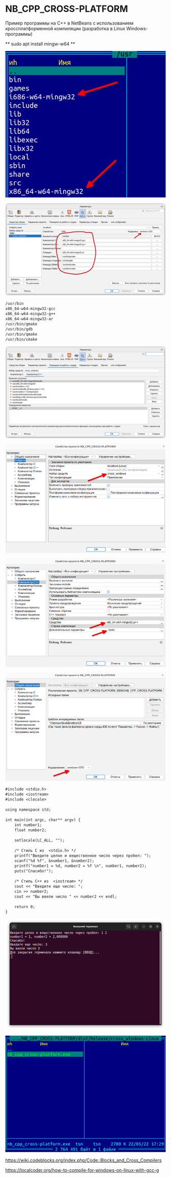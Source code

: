 # NB_CPP_CROSS-PLATFORM
Пример программы на C++ в NetBeans с использованием кроссплатформенной компиляции 
(разработка в Linux Windows-программы)

** sudo apt install mingw-w64 **

![srcreenshot](screenshot.png)

![srcreenshot](screenshot1.png)

```
/usr/bin
x86_64-w64-mingw32-gcc
x86_64-w64-mingw32-g++
x86_64-w64-mingw32-ar
/usr/bin/gmake
/usr/bin/gdb
/usr/bin/qmake
/usr/bin/cmake
```

![srcreenshot](screenshot2.png)

![srcreenshot](screenshot3.png)

![srcreenshot](screenshot4.png)

![srcreenshot](screenshot5.png)

```
#include <stdio.h>
#include <iostream>
#include <clocale>

using namespace std;

int main(int argc, char** argv) {
    int number1;
    float number2;

    setlocale(LC_ALL, "");

    /* Стиль С из  <stdio.h> */
    printf("Введите целое и вещественное число через пробел: ");
    scanf("%d %f", &number1, &number2);
    printf("number1 = %d, number2 = %f \n", number1, number2);
    puts("Спасибо!");

    /* Стиль С++ из  <iostream> */
    cout << "Введите еще число: ";
    cin >> number2;
    cout << "Вы ввели число " << number2 << endl;

    return 0;
}

```
![srcreenshot](screenshot6.png)

![srcreenshot](screenshot7.png)

https://wiki.codeblocks.org/index.php/Code::Blocks_and_Cross_Compilers

https://localcoder.org/how-to-compile-for-windows-on-linux-with-gcc-g
